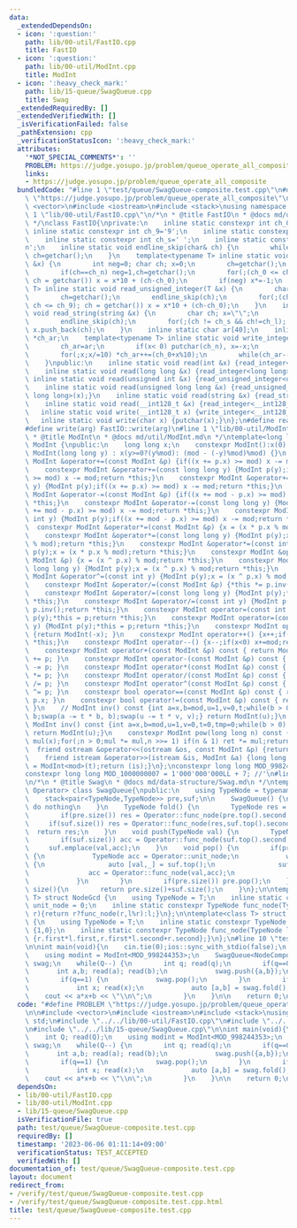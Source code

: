 ```yaml
---
data:
  _extendedDependsOn:
  - icon: ':question:'
    path: lib/00-util/FastIO.cpp
    title: FastIO
  - icon: ':question:'
    path: lib/00-util/ModInt.cpp
    title: ModInt
  - icon: ':heavy_check_mark:'
    path: lib/15-queue/SwagQueue.cpp
    title: Swag
  _extendedRequiredBy: []
  _extendedVerifiedWith: []
  _isVerificationFailed: false
  _pathExtension: cpp
  _verificationStatusIcon: ':heavy_check_mark:'
  attributes:
    '*NOT_SPECIAL_COMMENTS*': ''
    PROBLEM: https://judge.yosupo.jp/problem/queue_operate_all_composite
    links:
    - https://judge.yosupo.jp/problem/queue_operate_all_composite
  bundledCode: "#line 1 \"test/queue/SwagQueue-composite.test.cpp\"\n#define PROBLEM\
    \ \"https://judge.yosupo.jp/problem/queue_operate_all_composite\"\n\n#include\
    \ <vector>\n#include <iostream>\n#include <stack>\nusing namespace std;\n#line\
    \ 1 \"lib/00-util/FastIO.cpp\"\n/*\n * @title FastIO\n * @docs md/util/FastIO.md\n\
    \ */\nclass FastIO{\nprivate:\n    inline static constexpr int ch_0='0';\n   \
    \ inline static constexpr int ch_9='9';\n    inline static constexpr int ch_n='-';\n\
    \    inline static constexpr int ch_s=' ';\n    inline static constexpr int ch_l='\\\
    n';\n    inline static void endline_skip(char& ch) {\n        while(ch==ch_l)\
    \ ch=getchar();\n    }\n    template<typename T> inline static void read_integer(T\
    \ &x) {\n        int neg=0; char ch; x=0;\n        ch=getchar();\n        endline_skip(ch);\n\
    \        if(ch==ch_n) neg=1,ch=getchar();\n        for(;(ch_0 <= ch && ch <= ch_9);\
    \ ch = getchar()) x = x*10 + (ch-ch_0);\n        if(neg) x*=-1;\n    }\n    template<typename\
    \ T> inline static void read_unsigned_integer(T &x) {\n        char ch; x=0;\n\
    \        ch=getchar();\n        endline_skip(ch);\n        for(;(ch_0 <= ch &&\
    \ ch <= ch_9); ch = getchar()) x = x*10 + (ch-ch_0);\n    }\n    inline static\
    \ void read_string(string &x) {\n        char ch; x=\"\";\n        ch=getchar();\n\
    \        endline_skip(ch);\n        for(;(ch != ch_s && ch!=ch_l); ch = getchar())\
    \ x.push_back(ch);\n    }\n    inline static char ar[40];\n    inline static char\
    \ *ch_ar;\n    template<typename T> inline static void write_integer(T x) {\n\
    \        ch_ar=ar;\n        if(x< 0) putchar(ch_n), x=-x;\n        if(x==0) putchar(ch_0);\n\
    \        for(;x;x/=10) *ch_ar++=(ch_0+x%10);\n        while(ch_ar--!=ar) putchar(*ch_ar);\n\
    \    }\npublic:\n    inline static void read(int &x) {read_integer<int>(x);}\n\
    \    inline static void read(long long &x) {read_integer<long long>(x);}\n   \
    \ inline static void read(unsigned int &x) {read_unsigned_integer<unsigned int>(x);}\n\
    \    inline static void read(unsigned long long &x) {read_unsigned_integer<unsigned\
    \ long long>(x);}\n    inline static void read(string &x) {read_string(x);}\n\
    \    inline static void read(__int128_t &x) {read_integer<__int128_t>(x);}\n \
    \   inline static void write(__int128_t x) {write_integer<__int128_t>(x);}\n \
    \   inline static void write(char x) {putchar(x);}\n};\n#define read(arg) FastIO::read(arg)\n\
    #define write(arg) FastIO::write(arg)\n#line 1 \"lib/00-util/ModInt.cpp\"\n/*\n\
    \ * @title ModInt\n * @docs md/util/ModInt.md\n */\ntemplate<long long mod> class\
    \ ModInt {\npublic:\n    long long x;\n    constexpr ModInt():x(0) {}\n    constexpr\
    \ ModInt(long long y) : x(y>=0?(y%mod): (mod - (-y)%mod)%mod) {}\n    constexpr\
    \ ModInt &operator+=(const ModInt &p) {if((x += p.x) >= mod) x -= mod;return *this;}\n\
    \    constexpr ModInt &operator+=(const long long y) {ModInt p(y);if((x += p.x)\
    \ >= mod) x -= mod;return *this;}\n    constexpr ModInt &operator+=(const int\
    \ y) {ModInt p(y);if((x += p.x) >= mod) x -= mod;return *this;}\n    constexpr\
    \ ModInt &operator-=(const ModInt &p) {if((x += mod - p.x) >= mod) x -= mod;return\
    \ *this;}\n    constexpr ModInt &operator-=(const long long y) {ModInt p(y);if((x\
    \ += mod - p.x) >= mod) x -= mod;return *this;}\n    constexpr ModInt &operator-=(const\
    \ int y) {ModInt p(y);if((x += mod - p.x) >= mod) x -= mod;return *this;}\n  \
    \  constexpr ModInt &operator*=(const ModInt &p) {x = (x * p.x % mod);return *this;}\n\
    \    constexpr ModInt &operator*=(const long long y) {ModInt p(y);x = (x * p.x\
    \ % mod);return *this;}\n    constexpr ModInt &operator*=(const int y) {ModInt\
    \ p(y);x = (x * p.x % mod);return *this;}\n    constexpr ModInt &operator^=(const\
    \ ModInt &p) {x = (x ^ p.x) % mod;return *this;}\n    constexpr ModInt &operator^=(const\
    \ long long y) {ModInt p(y);x = (x ^ p.x) % mod;return *this;}\n    constexpr\
    \ ModInt &operator^=(const int y) {ModInt p(y);x = (x ^ p.x) % mod;return *this;}\n\
    \    constexpr ModInt &operator/=(const ModInt &p) {*this *= p.inv();return *this;}\n\
    \    constexpr ModInt &operator/=(const long long y) {ModInt p(y);*this *= p.inv();return\
    \ *this;}\n    constexpr ModInt &operator/=(const int y) {ModInt p(y);*this *=\
    \ p.inv();return *this;}\n    constexpr ModInt operator=(const int y) {ModInt\
    \ p(y);*this = p;return *this;}\n    constexpr ModInt operator=(const long long\
    \ y) {ModInt p(y);*this = p;return *this;}\n    constexpr ModInt operator-() const\
    \ {return ModInt(-x); }\n    constexpr ModInt operator++() {x++;if(x>=mod) x-=mod;return\
    \ *this;}\n    constexpr ModInt operator--() {x--;if(x<0) x+=mod;return *this;}\n\
    \    constexpr ModInt operator+(const ModInt &p) const { return ModInt(*this)\
    \ += p; }\n    constexpr ModInt operator-(const ModInt &p) const { return ModInt(*this)\
    \ -= p; }\n    constexpr ModInt operator*(const ModInt &p) const { return ModInt(*this)\
    \ *= p; }\n    constexpr ModInt operator/(const ModInt &p) const { return ModInt(*this)\
    \ /= p; }\n    constexpr ModInt operator^(const ModInt &p) const { return ModInt(*this)\
    \ ^= p; }\n    constexpr bool operator==(const ModInt &p) const { return x ==\
    \ p.x; }\n    constexpr bool operator!=(const ModInt &p) const { return x != p.x;\
    \ }\n    // ModInt inv() const {int a=x,b=mod,u=1,v=0,t;while(b > 0) {t = a /\
    \ b;swap(a -= t * b, b);swap(u -= t * v, v);} return ModInt(u);}\n    constexpr\
    \ ModInt inv() const {int a=x,b=mod,u=1,v=0,t=0,tmp=0;while(b > 0) {t = a / b;a-=t*b;tmp=a;a=b;b=tmp;u-=t*v;tmp=u;u=v;v=tmp;}\
    \ return ModInt(u);}\n    constexpr ModInt pow(long long n) const {ModInt ret(1),\
    \ mul(x);for(;n > 0;mul *= mul,n >>= 1) if(n & 1) ret *= mul;return ret;}\n  \
    \  friend ostream &operator<<(ostream &os, const ModInt &p) {return os << p.x;}\n\
    \    friend istream &operator>>(istream &is, ModInt &a) {long long t;is >> t;a\
    \ = ModInt<mod>(t);return (is);}\n};\nconstexpr long long MOD_998244353 = 998244353;\n\
    constexpr long long MOD_1000000007 = 1'000'000'000LL + 7; //'\n#line 1 \"lib/15-queue/SwagQueue.cpp\"\
    \n/*\n * @title Swag\n * @docs md/data-structure/Swag.md\n */\ntemplate<class\
    \ Operator> class SwagQueue{\npublic:\n    using TypeNode = typename Operator::TypeNode;\n\
    \    stack<pair<TypeNode,TypeNode>> pre,suf;\n\n    SwagQueue() {\n        //\
    \ do nothing\n    }\n    TypeNode fold() {\n        TypeNode res = Operator::unit_node;\n\
    \        if(pre.size()) res = Operator::func_node(pre.top().second,res);\n   \
    \     if(suf.size()) res = Operator::func_node(res,suf.top().second);\n      \
    \  return res;\n    }\n    void push(TypeNode val) {\n        TypeNode acc = val;\n\
    \        if(suf.size()) acc = Operator::func_node(suf.top().second,val);\n   \
    \     suf.emplace(val,acc);\n    }\n    void pop() {\n        if(pre.empty())\
    \ {\n            TypeNode acc = Operator::unit_node;\n            while(suf.size())\
    \ {\n                auto [val,_] = suf.top();\n                suf.pop();\n \
    \               acc = Operator::func_node(val,acc);\n                pre.emplace(val,acc);\n\
    \            }\n        }\n        if(pre.size()) pre.pop();\n    }\n    size_t\
    \ size(){\n        return pre.size()+suf.size();\n    }\n};\n\ntemplate<class\
    \ T> struct NodeGcd {\n    using TypeNode = T;\n    inline static constexpr TypeNode\
    \ unit_node = 0;\n    inline static constexpr TypeNode func_node(TypeNode l,TypeNode\
    \ r){return r?func_node(r,l%r):l;}\n};\n\ntemplate<class T> struct NodeComposite\
    \ {\n    using TypeNode = T;\n    inline static constexpr TypeNode unit_node =\
    \ {1,0};\n    inline static constexpr TypeNode func_node(TypeNode l,TypeNode r){return\
    \ {r.first*l.first,r.first*l.second+r.second};}\n};\n#line 10 \"test/queue/SwagQueue-composite.test.cpp\"\
    \n\nint main(void){\n    cin.tie(0);ios::sync_with_stdio(false);\n    int Q; read(Q);\n\
    \    using modint = ModInt<MOD_998244353>;\n    SwagQueue<NodeComposite<pair<modint,modint>>>\
    \ swag;\n    while(Q--) {\n        int q; read(q);\n        if(q==0) {\n     \
    \       int a,b; read(a); read(b);\n            swag.push({a,b});\n        }\n\
    \        if(q==1) {\n            swag.pop();\n        }\n        if(q==2) {\n\
    \            int x; read(x);\n            auto [a,b] = swag.fold();\n        \
    \    cout << a*x+b << \"\\n\";\n        }\n    }\n\n    return 0;\n}\n"
  code: "#define PROBLEM \"https://judge.yosupo.jp/problem/queue_operate_all_composite\"\
    \n\n#include <vector>\n#include <iostream>\n#include <stack>\nusing namespace\
    \ std;\n#include \"../../lib/00-util/FastIO.cpp\"\n#include \"../../lib/00-util/ModInt.cpp\"\
    \n#include \"../../lib/15-queue/SwagQueue.cpp\"\n\nint main(void){\n    cin.tie(0);ios::sync_with_stdio(false);\n\
    \    int Q; read(Q);\n    using modint = ModInt<MOD_998244353>;\n    SwagQueue<NodeComposite<pair<modint,modint>>>\
    \ swag;\n    while(Q--) {\n        int q; read(q);\n        if(q==0) {\n     \
    \       int a,b; read(a); read(b);\n            swag.push({a,b});\n        }\n\
    \        if(q==1) {\n            swag.pop();\n        }\n        if(q==2) {\n\
    \            int x; read(x);\n            auto [a,b] = swag.fold();\n        \
    \    cout << a*x+b << \"\\n\";\n        }\n    }\n\n    return 0;\n}"
  dependsOn:
  - lib/00-util/FastIO.cpp
  - lib/00-util/ModInt.cpp
  - lib/15-queue/SwagQueue.cpp
  isVerificationFile: true
  path: test/queue/SwagQueue-composite.test.cpp
  requiredBy: []
  timestamp: '2023-06-06 01:11:14+09:00'
  verificationStatus: TEST_ACCEPTED
  verifiedWith: []
documentation_of: test/queue/SwagQueue-composite.test.cpp
layout: document
redirect_from:
- /verify/test/queue/SwagQueue-composite.test.cpp
- /verify/test/queue/SwagQueue-composite.test.cpp.html
title: test/queue/SwagQueue-composite.test.cpp
---
```


